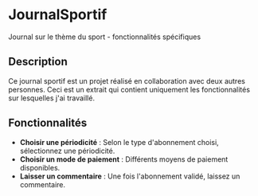 # JournalSportif
Journal sur le thème du sport - fonctionnalités spécifiques

## Description
Ce journal sportif est un projet réalisé en collaboration avec deux autres personnes. Ceci est un extrait qui contient uniquement les fonctionnalités sur lesquelles j'ai travaillé.

## Fonctionnalités
- **Choisir une périodicité** : Selon le type d'abonnement choisi, sélectionnez une périodicité.
- **Choisir un mode de paiement** : Différents moyens de paiement disponibles.
- **Laisser un commentaire** : Une fois l'abonnement validé, laissez un commentaire.
